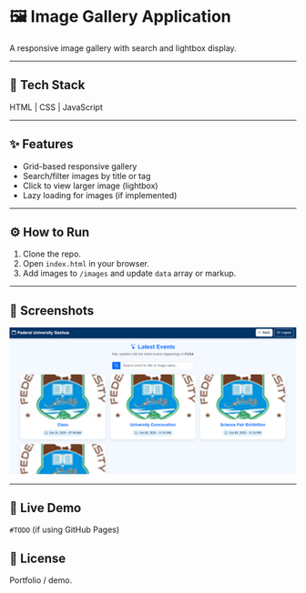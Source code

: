# 🖼️ Image Gallery Application

A responsive image gallery with search and lightbox display.

---

## 🧠 Tech Stack
HTML | CSS | JavaScript

---

## ✨ Features
- Grid-based responsive gallery
- Search/filter images by title or tag
- Click to view larger image (lightbox)
- Lazy loading for images (if implemented)

---

## ⚙️ How to Run
1. Clone the repo.
2. Open `index.html` in your browser.
3. Add images to `/images` and update `data` array or markup.

---

## 📸 Screenshots
![Gallery](Gallery.png)

---

## 🚀 Live Demo
`#TODO` (if using GitHub Pages)

## 📄 License
Portfolio / demo.
